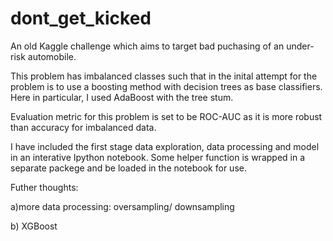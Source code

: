 # dont_get_kicked

An old Kaggle challenge which aims to target bad puchasing of an under-risk automobile. 

This problem has imbalanced classes such that in the inital attempt for the problem is to use a boosting method with decision trees as base classifiers. Here in particular, I used AdaBoost with the tree stum. 

Evaluation metric for this problem is set to be ROC-AUC as it is more robust than accuracy for imbalanced data. 

I have included the first stage data exploration, data processing and model in an interative Ipython notebook. Some helper function is wrapped in a separate packege and be loaded in the notebook for use. 

Futher thoughts: 

a)more data processing: oversampling/ downsampling

b) XGBoost
